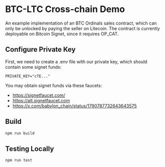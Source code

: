 # BTC-LTC Cross-chain Demo

An example implementation of an BTC Ordinals sales contract, which can only be unlocked by paying the seller on Litecoin. The contract is currently deployable on Bitcoin Signet, since it requires OP_CAT.

## Configure Private Key

First, we need to create a .env file with our private key, which should contain some signet funds:

```
PRIVATE_KEY="cTE..."
```

You may obtain signet funds via these faucets:
- https://signetfaucet.com/
- https://alt.signetfaucet.com
- https://x.com/babylon_chain/status/1790787732643643575

## Build

```sh
npm run build
```

## Testing Locally

```sh
npm run test
```
